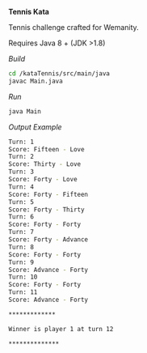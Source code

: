 **Tennis Kata**

Tennis challenge crafted for Wemanity.

Requires Java 8 + (JDK >1.8)

_Build_
```bash
cd /kataTennis/src/main/java
javac Main.java
```

_Run_
```bash
java Main
```

_Output Example_
```bash
Turn: 1
Score: Fifteen - Love
Turn: 2
Score: Thirty - Love
Turn: 3
Score: Forty - Love
Turn: 4
Score: Forty - Fifteen
Turn: 5
Score: Forty - Thirty
Turn: 6
Score: Forty - Forty
Turn: 7
Score: Forty - Advance
Turn: 8
Score: Forty - Forty
Turn: 9
Score: Advance - Forty
Turn: 10
Score: Forty - Forty
Turn: 11
Score: Advance - Forty

*************

Winner is player 1 at turn 12

**************


```